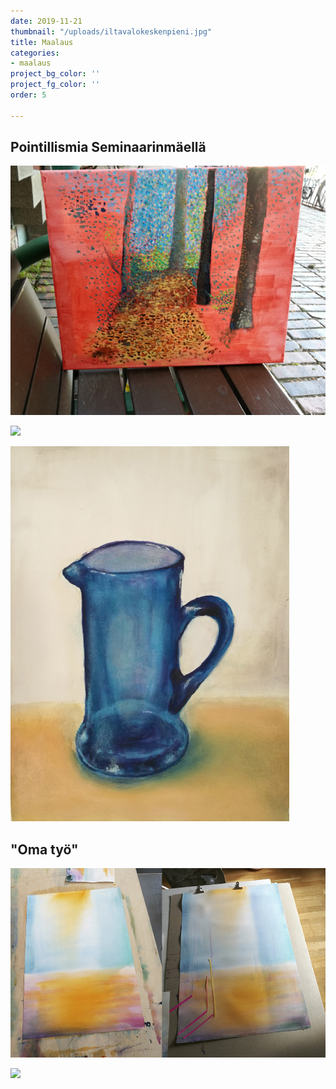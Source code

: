 ```yaml
---
date: 2019-11-21
thumbnail: "/uploads/iltavalokeskenpieni.jpg"
title: Maalaus
categories:
- maalaus
project_bg_color: ''
project_fg_color: ''
order: 5

---
```

## Pointillismia Seminaarinmäellä

![](/uploads/point1pieni.jpg)

![](/uploads/kannutyövaihepieni.jpg)

![](/uploads/kannuvalmispieni.jpg)

## "Oma työ"

![](/uploads/tmkollaasi.jpg)

![](/uploads/tikkumetsä2pieni.jpg)